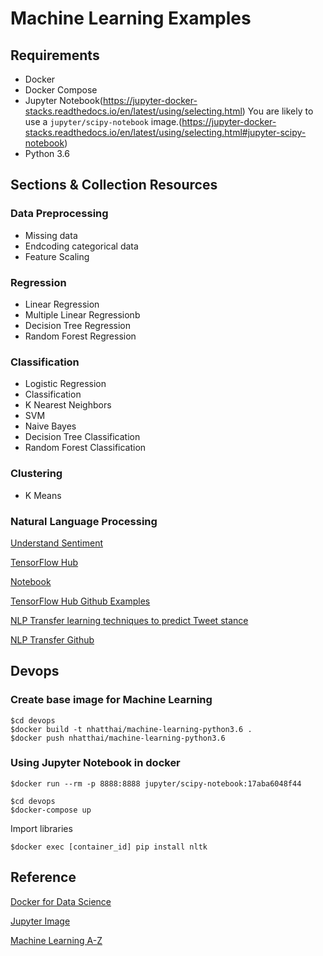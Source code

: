 # Machine Learning Examples

## Requirements
+ Docker
+ Docker Compose
+ Jupyter Notebook(https://jupyter-docker-stacks.readthedocs.io/en/latest/using/selecting.html)
You are likely to use a `jupyter/scipy-notebook` image.(https://jupyter-docker-stacks.readthedocs.io/en/latest/using/selecting.html#jupyter-scipy-notebook)
+ Python 3.6

## Sections & Collection Resources
### Data Preprocessing
+ Missing data
+ Endcoding categorical data
+ Feature Scaling


### Regression
+ Linear Regression
+ Multiple Linear Regressionb
+ Decision Tree Regression
+ Random Forest Regression


### Classification
+ Logistic Regression
+ Classification
+ K Nearest Neighbors
+ SVM
+ Naive Bayes
+ Decision Tree Classification
+ Random Forest Classification


### Clustering
+ K Means


### Natural Language Processing
[Understand Sentiment](https://towardsdatascience.com/making-computers-understand-the-sentiment-of-tweets-1271ab270bc7)

[TensorFlow Hub](https://tfhub.dev/google/universal-sentence-encoder-large/3)

[Notebook](https://colab.research.google.com/github/tensorflow/hub/blob/master/examples/colab/semantic_similarity_with_tf_hub_universal_encoder.ipynb#scrollTo=MSeY-MUQo2Ha)

[TensorFlow Hub Github Examples](https://github.com/tensorflow/hub/tree/master/examples)

[NLP Transfer learning techniques to predict Tweet stance](https://towardsdatascience.com/transfer-learning-in-nlp-for-tweet-stance-classification-8ab014da8dde)

[NLP Transfer Github](https://github.com/prrao87/tweet-stance-prediction)


## Devops
### Create base image for Machine Learning
```
$cd devops
$docker build -t nhatthai/machine-learning-python3.6 .
$docker push nhatthai/machine-learning-python3.6
```

### Using Jupyter Notebook in docker
```
$docker run --rm -p 8888:8888 jupyter/scipy-notebook:17aba6048f44
```

```
$cd devops
$docker-compose up
```

Import libraries
```
$docker exec [container_id] pip install nltk
```

## Reference
[Docker for Data Science](https://www.dataquest.io/blog/docker-data-science/)

[Jupyter Image](https://jupyter-docker-stacks.readthedocs.io/en/latest/using/selecting.html)

[Machine Learning A-Z](https://www.superdatascience.com/machine-learning/)